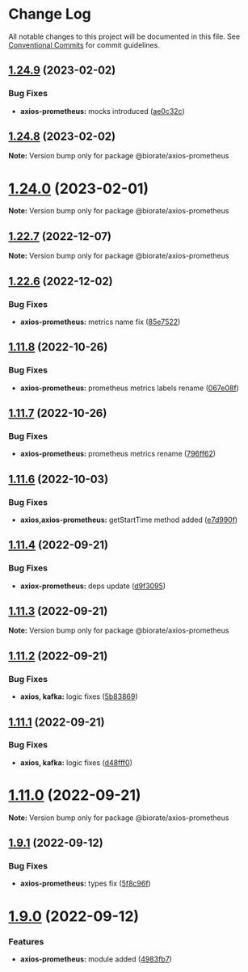 # Change Log

All notable changes to this project will be documented in this file.
See [Conventional Commits](https://conventionalcommits.org) for commit guidelines.

## [1.24.9](https://github.com/biorate/core/compare/v1.24.8...v1.24.9) (2023-02-02)


### Bug Fixes

* **axios-prometheus:** mocks introduced ([ae0c32c](https://github.com/biorate/core/commit/ae0c32c03bd4f8768b973ffc4dd8b0278c45976e))





## [1.24.8](https://github.com/biorate/core/compare/v1.24.7...v1.24.8) (2023-02-02)

**Note:** Version bump only for package @biorate/axios-prometheus





# [1.24.0](https://github.com/biorate/core/compare/v1.23.2...v1.24.0) (2023-02-01)

**Note:** Version bump only for package @biorate/axios-prometheus





## [1.22.7](https://github.com/biorate/core/compare/v1.22.6...v1.22.7) (2022-12-07)

**Note:** Version bump only for package @biorate/axios-prometheus





## [1.22.6](https://github.com/biorate/core/compare/v1.22.5...v1.22.6) (2022-12-02)


### Bug Fixes

* **axios-prometheus:** metrics name fix ([85e7522](https://github.com/biorate/core/commit/85e7522c498ce65e6c2b99760a5cc5d47eae6bb0))





## [1.11.8](https://github.com/biorate/core/compare/v1.11.7...v1.11.8) (2022-10-26)


### Bug Fixes

* **axios-prometheus:** prometheus metrics labels rename ([067e08f](https://github.com/biorate/core/commit/067e08f7f68ff8e2e658726175780f2f53d8447a))





## [1.11.7](https://github.com/biorate/core/compare/v1.11.6...v1.11.7) (2022-10-26)


### Bug Fixes

* **axios-prometheus:** prometheus metrics rename ([796ff62](https://github.com/biorate/core/commit/796ff62599151603c5e67636e802445039dcfcb4))





## [1.11.6](https://github.com/biorate/core/compare/v1.11.5...v1.11.6) (2022-10-03)


### Bug Fixes

* **axios,axios-prometheus:** getStartTime method added ([e7d990f](https://github.com/biorate/core/commit/e7d990f36dcf9ac4a4cb1489e6e1ff714ad0a7bb))





## [1.11.4](https://github.com/biorate/core/compare/v1.11.3...v1.11.4) (2022-09-21)


### Bug Fixes

* **axiox-prometheus:** deps update ([d9f3095](https://github.com/biorate/core/commit/d9f3095bf2b436b7555d8b037746dac11c0e4d93))





## [1.11.3](https://github.com/biorate/core/compare/v1.11.2...v1.11.3) (2022-09-21)

**Note:** Version bump only for package @biorate/axios-prometheus





## [1.11.2](https://github.com/biorate/core/compare/v1.11.1...v1.11.2) (2022-09-21)


### Bug Fixes

* **axios, kafka:** logic fixes ([5b83869](https://github.com/biorate/core/commit/5b8386953ce1d63783f380ca8fc36fb324a963b1))





## [1.11.1](https://github.com/biorate/core/compare/v1.11.0...v1.11.1) (2022-09-21)


### Bug Fixes

* **axios, kafka:** logic fixes ([d48fff0](https://github.com/biorate/core/commit/d48fff0ebc75566b59aff08e17372ac97b595b30))





# [1.11.0](https://github.com/biorate/core/compare/v1.10.0...v1.11.0) (2022-09-21)

**Note:** Version bump only for package @biorate/axios-prometheus





## [1.9.1](https://github.com/biorate/core/compare/v1.9.0...v1.9.1) (2022-09-12)


### Bug Fixes

* **axios-prometheus:** types fix ([5f8c96f](https://github.com/biorate/core/commit/5f8c96fce46391675edcff55c16637eb31ee7012))





# [1.9.0](https://github.com/biorate/core/compare/v1.8.0...v1.9.0) (2022-09-12)


### Features

* **axios-prometheus:** module added ([4983fb7](https://github.com/biorate/core/commit/4983fb7f8aa3924c2358b9199c235f53b5f3875a))

